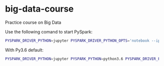 # big-data-course
Practice course on Big Data

Use the following comand to start PySpark:
```bash
PYSPARK_DRIVER_PYTHON=jupyter PYSPARK_DRIVER_PYTHON_OPTS='notebook --ip=0.0.0.0 --NotebookApp.token= --port=port_1' pyspark2 --conf spark.ui.port=port_2 --driver-memory 512m --master yarn --num-executors 2 --executor-cores 1
```

With Py3.6 default:
```bash
PYSPARK_DRIVER_PYTHON=jupyter PYSPARK_PYTHON=python3.6 PYSPARK_DRIVER_PYTHON_OPTS='notebook --ip=0.0.0.0 --NotebookApp.token= --port=port_1' pyspark2 --conf spark.ui.port=port_2 --driver-memory 512m --master yarn --num-executors 2 --executor-cores 1
```

